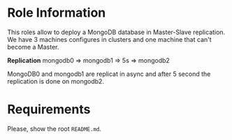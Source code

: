 # Role Information

This roles allow to deploy a MongoDB database in Master-Slave replication. We have 3 machines configures in clusters and one machine that can't become a Master.

**Replication**
mongodb0 => mongodb1 => 5s => mongodb2

MongoDB0 and mongodb1 are replicat in async and after 5 second the replication is done on mongodb2.

# Requirements

Please, show the root `README.md`.
